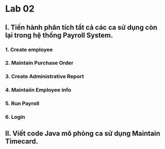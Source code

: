 # Lab 02
## I. Tiến hành phân tích tất cả các ca sử dụng còn lại trong hệ thống Payroll System.
  ### 1. Create employee
  ### 2. Maintain Purchase Order
  ### 3. Create Administrative Report
  ### 4. Maintaiin Employee info
  ### 5. Run Payroll
  ### 6. Login
## II. Viết code Java mô phỏng ca sử dụng Maintain Timecard.
